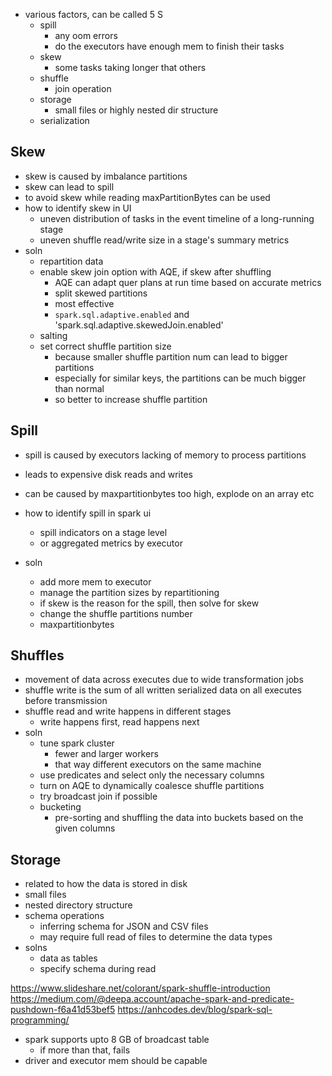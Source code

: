 - various factors, can be called 5 S
	- spill
		- any oom errors
		- do the executors have enough mem to finish their tasks
	- skew
		- some tasks taking longer that others
	- shuffle
		- join operation
	- storage
		- small files or highly nested dir structure
	- serialization

## Skew
- skew is caused by imbalance partitions
- skew can lead to spill
- to avoid skew while reading maxPartitionBytes can be used
- how to identify skew in UI
	- uneven distribution of tasks in the event timeline of a long-running stage
	- uneven shuffle read/write size in a stage's summary metrics
- soln
	- repartition data
	- enable skew join option with AQE, if skew after shuffling
		- AQE can adapt quer plans at run time based on accurate metrics
		- split skewed partitions
		- most effective
		- `spark.sql.adaptive.enabled` and 'spark.sql.adaptive.skewedJoin.enabled'
	- salting
	- set correct shuffle partition size
		- because smaller shuffle partition num can lead to bigger partitions
		- especially for similar keys, the partitions can be much bigger than normal
		- so better to increase shuffle partition

## Spill
- spill is caused by executors lacking of memory to process partitions
- leads to expensive disk reads and writes
- can be caused by maxpartitionbytes too high, explode on an array etc

- how to identify spill in spark ui
	- spill indicators on a stage level
	- or aggregated metrics by executor
- soln
	- add more mem to executor
	- manage the partition sizes by repartitioning 
	- if skew is the reason for the spill, then solve for skew
	- change the shuffle partitions number
	- maxpartitionbytes

## Shuffles
- movement of data across executes due to wide transformation jobs
- shuffle write is the sum of all written serialized data on all executes before transmission
- shuffle read and write happens in different stages
	- write happens first, read happens next
- soln
	- tune spark cluster
		- fewer and larger workers
		- that way different executors on the same machine
	- use predicates and select only the necessary columns
	- turn on AQE to dynamically coalesce shuffle partitions
	- try broadcast join if possible
	- bucketing
		- pre-sorting and shuffling the data into buckets based on the given columns

## Storage
- related to how the data is stored in disk
- small files
- nested directory structure
- schema operations
	- inferring schema for JSON and CSV files
	- may require full read of files to determine the data types
- solns
	- data as tables
	- specify schema during read

https://www.slideshare.net/colorant/spark-shuffle-introduction
https://medium.com/@deepa.account/apache-spark-and-predicate-pushdown-f6a41d53bef5
https://anhcodes.dev/blog/spark-sql-programming/

- spark supports upto 8 GB of broadcast table
	- if more than that, fails
- driver and executor mem should be capable

